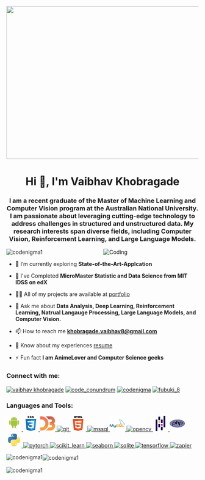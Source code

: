 <p align="center">
  <a href = "https://github.com/codenigma1/Deep-Learning/tree/master/Computer_Vision/Style_Transfer">
  <img src="https://raw.githubusercontent.com/codenigma1/Deep-Learning/master/Computer_Vision/Style_Transfer/assets/generated_image_11.png" width=600 height=400>
  </a>
</p>
<h1 align="center">Hi 👋, I'm Vaibhav Khobragade</h1>
<h3 align="center">I am a recent graduate of the Master of Machine Learning and Computer Vision program at the Australian National University. I am passionate about leveraging cutting-edge technology to address challenges in structured and unstructured data. My research interests span diverse fields, including Computer Vision, Reinforcement Learning, and Large Language Models.</h3>

<img align="right" alt="Coding" width="250" src="https://media.giphy.com/media/L1R1tvI9svkIWwpVYr/giphy.gif">   

<p align="left"> <img src="https://komarev.com/ghpvc/?username=codenigma1&label=Profile%20views&color=0e75b6&style=flat" alt="codenigma1" /> </p>

- 🔭 I’m currently exploring **State-of-the-Art-Applcation**

- 🌱 I've Completed **MicroMaster Statistic and Data Science from MIT IDSS on edX**

- 👨‍💻 All of my projects are available at [portfolio](https://vaibhavaiinsights.webflow.io/)

- 💬 Ask me about **Data Analysis, Deep Learning, Reinforcement Learning, Natrual Langauge Processing, Large Language Models, and Computer Vision.**

- 📫 How to reach me **khobragade.vaibhav8@gmail.com**

- 📄 Know about my experiences [resume](https://www.overleaf.com/project/618558dbee0a745d13a39cbe)

- ⚡ Fun fact **I am AnimeLover and Computer Science geeks**
  


<h3 align="left">Connect with me:</h3>
<p align="left">
<a href="https://www.linkedin.com/in/vaibhavmitx/" target="blank"><img align="center" src="https://raw.githubusercontent.com/rahuldkjain/github-profile-readme-generator/master/src/images/icons/Social/linked-in-alt.svg" alt="vaibhav khobragade" height="30" width="40" /></a>
<a href="https://stackoverflow.com/users/9511113/code-conundrum" target="blank"><img align="center" src="https://raw.githubusercontent.com/rahuldkjain/github-profile-readme-generator/master/src/images/icons/Social/stack-overflow.svg" alt="code_conundrum" height="30" width="40" /></a>
<a href="https://kaggle.com/codenigma" target="blank"><img align="center" src="https://raw.githubusercontent.com/rahuldkjain/github-profile-readme-generator/master/src/images/icons/Social/kaggle.svg" alt="codenigma" height="30" width="40" /></a>
<a href="https://instagram.com/fubuki_8" target="blank"><img align="center" src="https://raw.githubusercontent.com/rahuldkjain/github-profile-readme-generator/master/src/images/icons/Social/instagram.svg" alt="fubuki_8" height="30" width="40" /></a>
</p>

<h3 align="left">Languages and Tools:</h3>
<p align="left"> <a href="https://developer.android.com" target="_blank" rel="noreferrer"> <img src="https://raw.githubusercontent.com/devicons/devicon/master/icons/android/android-original-wordmark.svg" alt="android" width="40" height="40"/> </a> <a href="https://www.w3schools.com/css/" target="_blank" rel="noreferrer"> <img src="https://raw.githubusercontent.com/devicons/devicon/master/icons/css3/css3-original-wordmark.svg" alt="css3" width="40" height="40"/> </a> <a href="https://d3js.org/" target="_blank" rel="noreferrer"> <img src="https://raw.githubusercontent.com/devicons/devicon/master/icons/d3js/d3js-original.svg" alt="d3js" width="40" height="40"/> </a> <a href="https://git-scm.com/" target="_blank" rel="noreferrer"> <img src="https://www.vectorlogo.zone/logos/git-scm/git-scm-icon.svg" alt="git" width="40" height="40"/> </a> <a href="https://www.w3.org/html/" target="_blank" rel="noreferrer"> <img src="https://raw.githubusercontent.com/devicons/devicon/master/icons/html5/html5-original-wordmark.svg" alt="html5" width="40" height="40"/> </a> <a href="https://www.microsoft.com/en-us/sql-server" target="_blank" rel="noreferrer"> <img src="https://www.svgrepo.com/show/303229/microsoft-sql-server-logo.svg" alt="mssql" width="40" height="40"/> </a> <a href="https://www.mysql.com/" target="_blank" rel="noreferrer"> <img src="https://raw.githubusercontent.com/devicons/devicon/master/icons/mysql/mysql-original-wordmark.svg" alt="mysql" width="40" height="40"/> </a> <a href="https://opencv.org/" target="_blank" rel="noreferrer"> <img src="https://www.vectorlogo.zone/logos/opencv/opencv-icon.svg" alt="opencv" width="40" height="40"/> </a> <a href="https://pandas.pydata.org/" target="_blank" rel="noreferrer"> <img src="https://raw.githubusercontent.com/devicons/devicon/2ae2a900d2f041da66e950e4d48052658d850630/icons/pandas/pandas-original.svg" alt="pandas" width="40" height="40"/> </a> <a href="https://www.php.net" target="_blank" rel="noreferrer"> <img src="https://raw.githubusercontent.com/devicons/devicon/master/icons/php/php-original.svg" alt="php" width="40" height="40"/> </a> <a href="https://www.python.org" target="_blank" rel="noreferrer"> <img src="https://raw.githubusercontent.com/devicons/devicon/master/icons/python/python-original.svg" alt="python" width="40" height="40"/> </a> <a href="https://pytorch.org/" target="_blank" rel="noreferrer"> <img src="https://www.vectorlogo.zone/logos/pytorch/pytorch-icon.svg" alt="pytorch" width="40" height="40"/> </a> <a href="https://scikit-learn.org/" target="_blank" rel="noreferrer"> <img src="https://upload.wikimedia.org/wikipedia/commons/0/05/Scikit_learn_logo_small.svg" alt="scikit_learn" width="40" height="40"/> </a> <a href="https://seaborn.pydata.org/" target="_blank" rel="noreferrer"> <img src="https://seaborn.pydata.org/_images/logo-mark-lightbg.svg" alt="seaborn" width="40" height="40"/> </a> <a href="https://www.sqlite.org/" target="_blank" rel="noreferrer"> <img src="https://www.vectorlogo.zone/logos/sqlite/sqlite-icon.svg" alt="sqlite" width="40" height="40"/> </a> <a href="https://www.tensorflow.org" target="_blank" rel="noreferrer"> <img src="https://www.vectorlogo.zone/logos/tensorflow/tensorflow-icon.svg" alt="tensorflow" width="40" height="40"/> </a> <a href="https://zapier.com" target="_blank" rel="noreferrer"> <img src="https://www.vectorlogo.zone/logos/zapier/zapier-icon.svg" alt="zapier" width="40" height="40"/> </a> </p>

<p><img align="left" src="https://github-readme-stats.vercel.app/api/top-langs?username=codenigma1&show_icons=true&locale=en&layout=compact" alt="codenigma1" /></p>

<p><img align="center" src="https://github-readme-stats.vercel.app/api?username=codenigma1&show_icons=true&locale=en" alt="codenigma1" /></p>

<p><img align="center" src="https://github-readme-streak-stats.herokuapp.com/?user=codenigma1&" alt="codenigma1" /></p>
